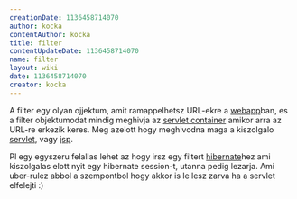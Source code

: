 ```yaml
---
creationDate: 1136458714070 
author: kocka 
contentAuthor: kocka 
title: filter 
contentUpdateDate: 1136458714070 
name: filter 
layout: wiki 
date: 1136458714070 
creator: kocka 
---
```

A filter egy olyan ojjektum, amit ramappelhetsz URL-ekre a [webapp](webapp.html)ban, es a filter objektumodat mindig meghivja az [servlet container](servlet%20container.html) amikor arra az URL-re erkezik keres. Meg azelott hogy meghivodna maga a kiszolgalo [servlet](servlet.html), vagy [jsp](JSP.html). 

Pl egy egyszeru felallas lehet az hogy irsz egy filtert [hibernate](Hibernate.html)hez ami kiszolgalas elott nyit egy hibernate session-t, utanna pedig lezarja.  Ami uber-rulez abbol a szempontbol hogy akkor is le lesz zarva ha a servlet elfelejti :)
